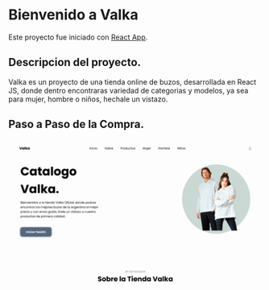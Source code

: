 # Bienvenido a Valka

Este proyecto fue iniciado con [React App](https://github.com/facebook/create-react-app).

## Descripcion del proyecto.

Valka es un proyecto de una tienda online de buzos, desarrollada en React JS, donde dentro encontraras variedad de categorias y modelos, ya sea para mujer, hombre o niños, hechale un vistazo.

## Paso a Paso de la Compra.

![Texto alternativo](/Compra.gif)
